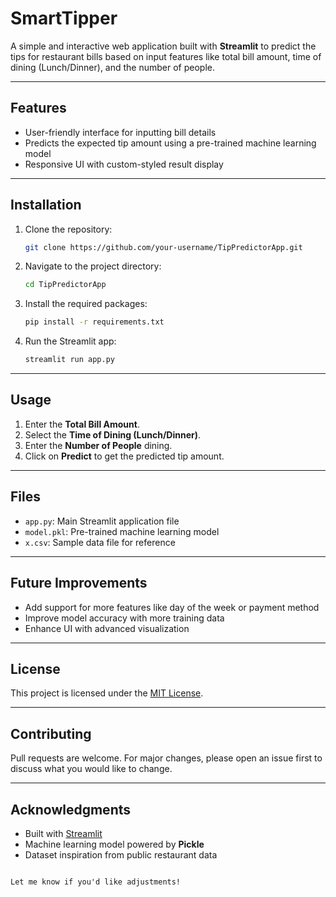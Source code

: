 # SmartTipper

A simple and interactive web application built with **Streamlit** to predict the tips for restaurant bills based on input features like total bill amount, time of dining (Lunch/Dinner), and the number of people.

---

## Features  
- User-friendly interface for inputting bill details  
- Predicts the expected tip amount using a pre-trained machine learning model  
- Responsive UI with custom-styled result display  

---

## Installation  

1. Clone the repository:
   ```bash
   git clone https://github.com/your-username/TipPredictorApp.git
   ```
2. Navigate to the project directory:
   ```bash
   cd TipPredictorApp
   ```
3. Install the required packages:
   ```bash
   pip install -r requirements.txt
   ```
4. Run the Streamlit app:
   ```bash
   streamlit run app.py
   ```

---

## Usage  

1. Enter the **Total Bill Amount**.
2. Select the **Time of Dining (Lunch/Dinner)**.
3. Enter the **Number of People** dining.  
4. Click on **Predict** to get the predicted tip amount.  

---

## Files  
- `app.py`: Main Streamlit application file  
- `model.pkl`: Pre-trained machine learning model  
- `x.csv`: Sample data file for reference  

---

## Future Improvements  
- Add support for more features like day of the week or payment method  
- Improve model accuracy with more training data  
- Enhance UI with advanced visualization  

---

## License  
This project is licensed under the [MIT License](LICENSE).  

---

## Contributing  
Pull requests are welcome. For major changes, please open an issue first to discuss what you would like to change.  

---

## Acknowledgments  
- Built with [Streamlit](https://streamlit.io)  
- Machine learning model powered by **Pickle**  
- Dataset inspiration from public restaurant data  
```

Let me know if you'd like adjustments!
